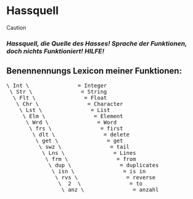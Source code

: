 # Hassquell
> [!CAUTION]
> ### *Hassquell, die Quelle des Hasses! Sprache der Funktionen, doch nichts Funktioniert! HILFE!*
##
##
##

## Benennennungs Lexicon meiner Funktionen:
<pre>
\ Int \               = Integer
 \ Str \               = String
  \ Flt \               = Float
   \ Chr \               = Character
    \ Lst \               = List
     \ Elm \               = Element
      \ Wrd \               = Word
       \ frs \               = first
        \ dlt \               = delete
         \ get \               = get
          \ swz \               = tail
           \ Lns \               = Lines
            \ frm \               = from
             \ dup \               = duplicates
              \ isn \               = is in
               \ rvs \               = reverse
                \  2  \               = to
                 \ anz \               = anzahl
</pre>
 
